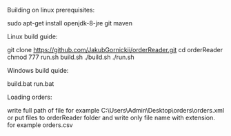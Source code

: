 Building on linux prerequisites:

sudo apt-get install openjdk-8-jre git maven

Linux build guide:

git clone https://github.com/JakubGornickii/orderReader.git
cd orderReader
chmod 777 run.sh build.sh
./build.sh
./run.sh

Windows build quide:

build.bat
run.bat


Loading orders:

write full path of file for example C:\Users\Admin\Desktop\orders\orders.xml
or put files to orderReader folder and write only file name with extension. for example orders.csv